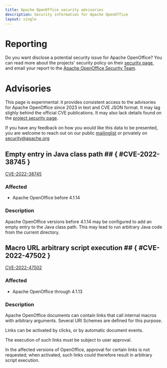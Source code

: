 ```yaml
---
title: Apache OpenOffice security advisories
description: Security information for Apache OpenOffice
layout: single
---
```


# Reporting

Do you want disclose a potential security issue for Apache OpenOffice? You can read more about the projects' security policy on their [security page](https://openoffice.apache.org/security), and email your report to the  [Apache OpenOffice Security Team](mailto:security@openoffice.apache.org).

# Advisories

This page is experimental: it provides consistent access to the advisories for Apache OpenOffice since 2023 in text and CVE JSON format. It may lag slighly behind the official CVE publications. It may also lack details found on the [project security page](https://openoffice.apache.org/security).

If you have any feedback on how you would like this data to be presented, you are welcome to reach out on our public [mailinglist](/mailinglist) or privately on [security@apache.org](mailto:security@apache.org)

## Empty entry in Java class path ## { #CVE-2022-38745 }

[CVE-2022-38745](./CVE-2022-38745.cve.json)

### Affected

* Apache OpenOffice before 4.1.14


### Description

<div>Apache OpenOffice versions before 4.1.14 may be configured to add an empty entry to the Java class path. This may lead to run arbitrary Java code from the current directory.<br></div>

## Macro URL arbitrary script execution ## { #CVE-2022-47502 }

[CVE-2022-47502](./CVE-2022-47502.cve.json)

### Affected

* Apache OpenOffice through 4.1.13


### Description

<p>Apache OpenOffice documents can contain links that call internal macros with arbitrary arguments. Several URI Schemes are defined for this purpose.<br></p><p>Links can be activated by clicks, or by automatic document events.</p><p>The execution of such links must be subject to user approval.</p><p>In the affected versions of OpenOffice, approval for certain links is not   requested; when activated, such links could therefore result in arbitrary script execution.<br></p>